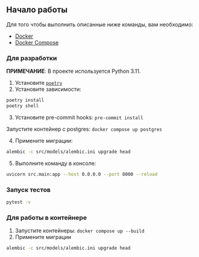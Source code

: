 
## Начало работы

Для того чтобы выполнить описанные ниже команды, вам необходимо:

- [Docker](https://www.docker.com/)
- [Docker Compose](https://docs.docker.com/compose/)

### Для разработки

**ПРИМЕЧАНИЕ**: В проекте используется Python 3.11.

1. Установите [`poetry`](https://python-poetry.org/)
2. Установите зависимости:

```bash
poetry install
poetry shell
```

3. Установите pre-commit hooks: `pre-commit install`

Запустите контейнер с postgres: `docker compose up postgres`

4. Примените миграции:

```bash
alembic -c src/models/alembic.ini upgrade head
```

5. Выполните команду в консоле:

```bash
uvicorn src.main:app --host 0.0.0.0 --port 8000 --reload
```

### Запуск тестов

```sh
pytest -v
```  


### Для работы в контейнере

1. Запустите контейнеры: `docker compose up --build`
2. Примените миграции

```sh
alembic -c src/models/alembic.ini upgrade head
```  
